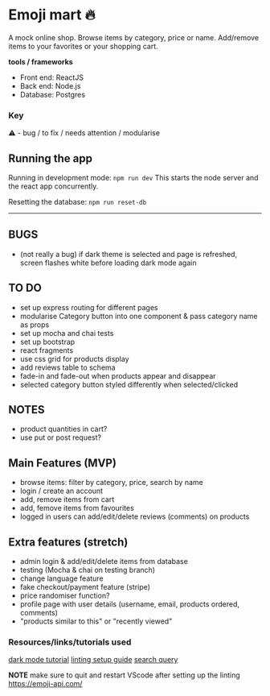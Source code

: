 # Emoji mart 🔥

A mock online shop. Browse items by category, price or name. Add/remove items to your favorites or your shopping cart. 

**tools / frameworks**
- Front end: ReactJS
- Back end: Node.js
- Database: Postgres

### Key
⚠️ - bug / to fix / needs attention / modularise


## Running the app

Running in development mode: `npm run dev`
This starts the node server and the react app concurrently.

Resetting the database: `npm run reset-db`

---

## BUGS

- (not really a bug) if dark theme is selected and page is refreshed, screen flashes white before loading dark mode again



## TO DO
- set up express routing for different pages
- modularise Category button into one component & pass category name as props
- set up mocha and chai tests
- set up bootstrap
- react fragments
- use css grid for products display
- add reviews table to schema
- fade-in and fade-out when products appear and disappear
- selected category button styled differently when selected/clicked

## NOTES
- product quantities in cart?
- use put or post request?


## Main Features (MVP)

- browse items: filter by category, price, search by name
- login / create an account
- add, remove items from cart
- add, femove items from favourites
- logged in users can add/edit/delete reviews (comments) on products


## Extra features (stretch)

- admin login & add/edit/delete items from database
- testing (Mocha & chai on testing branch)
- change language feature
- fake checkout/payment feature (stripe)
- price randomiser function?
- profile page with user details (username, email, products ordered, comments)
- "products similar to this" or "recently viewed"

### Resources/links/tutorials used

[dark mode tutorial](https://css-tricks.com/a-dark-mode-toggle-with-react-and-themeprovider/)
[linting setup guide](https://dev.to/saurabhggc/add-eslint-prettier-and-airbnb-to-your-project-3mo8)
[search query](https://www.youtube.com/watch?v=LkoSe0ba7SE&ab_channel=TheStoicProgrammers)


**NOTE** make sure to quit and restart VScode after setting up the linting
https://emoji-api.com/
